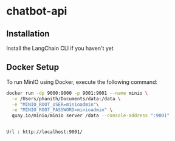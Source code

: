 # chatbot-api

## Installation

Install the LangChain CLI if you haven't yet

## Docker Setup

To run MinIO using Docker, execute the following command:

```sh
docker run -dp 9000:9000 -p 9001:9001 --name minio \
  -v /Users/phanith/Documents/data:/data \
  -e "MINIO_ROOT_USER=minioadmin"\
  -e "MINIO_ROOT_PASSWORD=minioadmin" \
  quay.io/minio/minio server /data --console-address ":9001"


Url : http://localhost:9001/